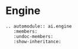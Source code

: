 # Engine

```{eval-rst}
.. automodule:: ai.engine
   :members:
   :undoc-members:
   :show-inheritance:
```
